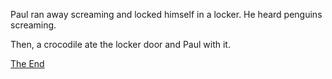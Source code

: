 Paul ran away screaming and locked himself in a locker. He heard penguins screaming. 

Then, a crocodile ate the locker door and Paul with it.

[The End](TheEnd.md)
